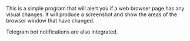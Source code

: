 This is a simple program that will alert you if a web browser page has any visual changes. It will produce a screenshot and show the areas of the browser window that have changed. 

Telegram bot notifications are also integrated. 

